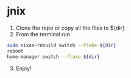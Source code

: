 # jnix

1. Clone the repo or copy all the files to ${dir}
2. From the terminal run
```bash
sudo nixos-rebuild switch --flake ${dir}
reboot
home-manager switch --flake ${dir}
```
3. Enjoy!
